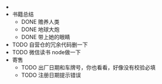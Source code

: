 -
- 书籍总结
	- DONE 赡养人类
	- DONE 地球大炮
	- DONE 带上她的眼睛
- TODO 自营仓的冗余代码删一下
- TODO 微信读书 node做一下
- 寄售
	- TODO 出厂日期和车牌号，你也看看，好像没有校验必填
	- TODO 注册日期提示错误